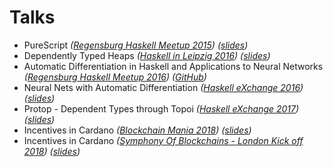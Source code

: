 # Talks

  - PureScript
    _([Regensburg Haskell Meetup 2015](https://www.meetup.com/de-DE/Regensburg-Haskell-Meetup/events/224279225))_
    _([slides](Regensburg_Haskell_Meetup_PureScript.pdf))_
  - Dependently Typed Heaps
    _([Haskell in Leipzig 2016](https://hal2016.haskell.org))_
    _([slides](Dependently_Typed_Heaps.pdf))_
  - Automatic Differentiation in Haskell and Applications to Neural Networks
    _([Regensburg Haskell Meetup 2016](https://www.meetup.com/de-DE/Regensburg-Haskell-Meetup/events/231568321))_
    _([GitHub](https://github.com/brunjlar/meetup-august-2016))_
  - Neural Nets with Automatic Differentiation 
    _([Haskell eXchange 2016](https://skillsmatter.com/conferences/7276-haskell-exchange-2016))_
    _([slides](Haskell_eXchange_2016.pdf))_
  - Protop - Dependent Types through Topoi
    _([Haskell eXchange 2017](https://skillsmatter.com/conferences/8522-haskell-exchange-2017))_
    _([slides](protop.pdf))_
  - Incentives in Cardano
    _([Blockchain Mania 2018](https://www.meetup.com/Bitcoins-And-Emerging-Tech-That-Changes-The-World/events/245531845))_
    _([slides](Incentives_Hamburg.pdf))_
  - Incentives in Cardano
    _([Symphony Of Blockchains - London Kick off 2018](https://www.meetup.com/Symphony-of-Blockchains-Visualisation-Meetup/events/250298357))_
    _([slides](Incentives_London.pdf))_
